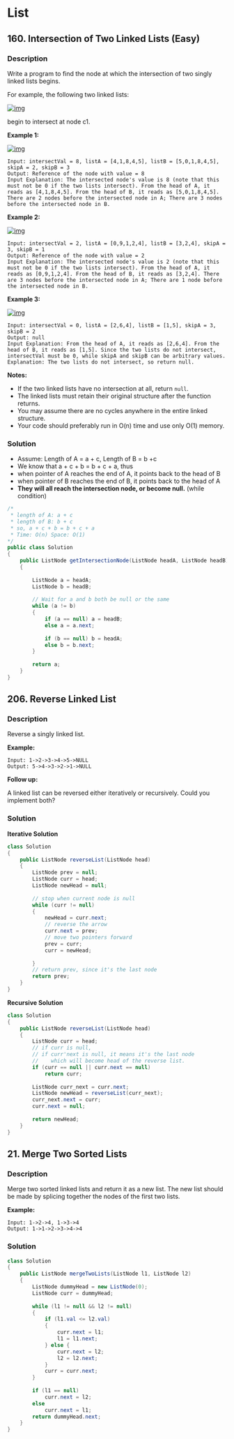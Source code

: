 # List

## 160. Intersection of Two Linked Lists (Easy)

### Description

Write a program to find the node at which the intersection of two singly linked lists begins.

For example, the following two linked lists:

[![img](https://assets.leetcode.com/uploads/2018/12/13/160_statement.png)](https://assets.leetcode.com/uploads/2018/12/13/160_statement.png)

begin to intersect at node c1.

 

**Example 1:**

[![img](https://assets.leetcode.com/uploads/2018/12/13/160_example_1.png)](https://assets.leetcode.com/uploads/2018/12/13/160_example_1.png)

```
Input: intersectVal = 8, listA = [4,1,8,4,5], listB = [5,0,1,8,4,5], skipA = 2, skipB = 3
Output: Reference of the node with value = 8
Input Explanation: The intersected node's value is 8 (note that this must not be 0 if the two lists intersect). From the head of A, it reads as [4,1,8,4,5]. From the head of B, it reads as [5,0,1,8,4,5]. There are 2 nodes before the intersected node in A; There are 3 nodes before the intersected node in B.
```

 

**Example 2:**

[![img](https://assets.leetcode.com/uploads/2018/12/13/160_example_2.png)](https://assets.leetcode.com/uploads/2018/12/13/160_example_2.png)

```
Input: intersectVal = 2, listA = [0,9,1,2,4], listB = [3,2,4], skipA = 3, skipB = 1
Output: Reference of the node with value = 2
Input Explanation: The intersected node's value is 2 (note that this must not be 0 if the two lists intersect). From the head of A, it reads as [0,9,1,2,4]. From the head of B, it reads as [3,2,4]. There are 3 nodes before the intersected node in A; There are 1 node before the intersected node in B.
```

 

**Example 3:**

[![img](https://assets.leetcode.com/uploads/2018/12/13/160_example_3.png)](https://assets.leetcode.com/uploads/2018/12/13/160_example_3.png)

```
Input: intersectVal = 0, listA = [2,6,4], listB = [1,5], skipA = 3, skipB = 2
Output: null
Input Explanation: From the head of A, it reads as [2,6,4]. From the head of B, it reads as [1,5]. Since the two lists do not intersect, intersectVal must be 0, while skipA and skipB can be arbitrary values.
Explanation: The two lists do not intersect, so return null.
```

 

**Notes:**

- If the two linked lists have no intersection at all, return `null`.
- The linked lists must retain their original structure after the function returns.
- You may assume there are no cycles anywhere in the entire linked structure.
- Your code should preferably run in O(n) time and use only O(1) memory.

### Solution

- Assume: Length of A = a + c, Length of B = b +c 
- We know that a + c + b = b + c + a, thus 
- when pointer of A reaches the end of A, it points back to the head of B
- when pointer of B reaches the end of B, it points back to the head of A
- **They will all reach the intersection node, or become null.** (while condition)

```java
/*
 * length of A: a + c
 * length of B: b + c
 * so, a + c + b = b + c + a
 * Time: O(n) Space: O(1)
*/
public class Solution 
{
    public ListNode getIntersectionNode(ListNode headA, ListNode headB) 
    {
    
        ListNode a = headA;
        ListNode b = headB;
        
        // Wait for a and b both be null or the same
        while (a != b) 
        {
            if (a == null) a = headB;
            else a = a.next;
            
            if (b == null) b = headA;
            else b = b.next;
        }
        
        return a;
    }
}
```



## 206. Reverse Linked List

### Description

Reverse a singly linked list.

**Example:**

```
Input: 1->2->3->4->5->NULL
Output: 5->4->3->2->1->NULL
```

**Follow up:**

A linked list can be reversed either iteratively or recursively. Could you implement both?

### Solution

**Iterative Solution**

```java
class Solution 
{
	public ListNode reverseList(ListNode head) 
    {
		ListNode prev = null;
		ListNode curr = head;
		ListNode newHead = null;
        
		// stop when current node is null
        while (curr != null)
        {
            newHead = curr.next;
            // reverse the arrow
            curr.next = prev;
            // move two pointers forward
            prev = curr;
            curr = newHead;
            
        }
        // return prev, since it's the last node
        return prev;
	}
}
```



**Recursive Solution**

```java
class Solution 
{
    public ListNode reverseList(ListNode head) 
    {
        ListNode curr = head;
        // if curr is null,
		// if curr'next is null, it means it's the last node
		//    which will become head of the reverse list.
        if (curr == null || curr.next == null)
            return curr;
        
        ListNode curr_next = curr.next;
        ListNode newHead = reverseList(curr_next);
        curr_next.next = curr;
        curr.next = null;
        
        return newHead;
    }
}
```





## 21. Merge Two Sorted Lists

### Description

Merge two sorted linked lists and return it as a new list. The new list should be made by splicing together the nodes of the first two lists.

**Example:**

```
Input: 1->2->4, 1->3->4
Output: 1->1->2->3->4->4
```

### Solution

```java
class Solution 
{
    public ListNode mergeTwoLists(ListNode l1, ListNode l2) 
    {
        ListNode dummyHead = new ListNode(0);        
        ListNode curr = dummyHead;
        
        while (l1 != null && l2 != null)
        {
            if (l1.val <= l2.val)
            {
                curr.next = l1;
                l1 = l1.next;
            } else {
                curr.next = l2;
                l2 = l2.next;
            }
            curr = curr.next;
        }
        
        if (l1 == null)
            curr.next = l2;
        else
            curr.next = l1;
        return dummyHead.next;
    }
}
```

